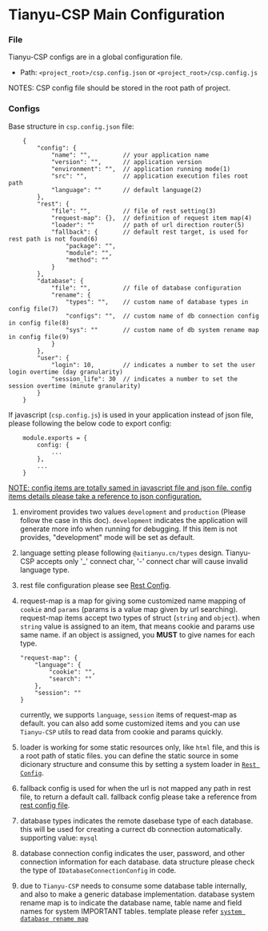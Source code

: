 # Tianyu-CSP Main Configuration

### File

Tianyu-CSP configs are in a global configuration file.

- Path: `<project_root>/csp.config.json` or `<project_root>/csp.config.js`

NOTES: CSP config file should be stored in the root path of project.

### Configs

Base structure in `csp.config.json` file:

```
    {
        "config": {
            "name": "",         // your application name
            "version": "",      // application version
            "environment": "",  // application running mode(1)
            "src": "",          // application execution files root path
            "language": ""      // default language(2)
        },
        "rest": {
            "file": "",         // file of rest setting(3)
            "request-map": {},  // definition of request item map(4)
            "loader": ""        // path of url direction router(5)
            "fallback": {       // default rest target, is used for rest path is not found(6)
                "package": "",
                "module": "",
                "method": ""
            }
        },
        "database": {
            "file": "",         // file of database configuration
            "rename": {
                "types": "",    // custom name of database types in config file(7)
                "configs": "",  // custom name of db connection config in config file(8)
                "sys": ""       // custom name of db system rename map in config file(9)
            }
        },
        "user": {
            "login": 10,        // indicates a number to set the user login overtime (day granularity)
            "session_life": 30  // indicates a number to set the session overtime (minute granularity)
        }
    }
```

If javascript (`csp.config.js`) is used in your application instead of json file, please following the below code to export config:

```
    module.exports = {
        config: {
            ...
        },
        ...
    }
```

<u>NOTE: config items are totally samed in javascript file and json file. config items details please take a reference to json configuration.</u>

1. enviroment provides two values `development` and `production` (Please follow the case in this doc). `development` indicates the application will generate more info when running for debugging. If this item is not provides, "development" mode will be set as default.

2. language setting please following `@aitianyu.cn/types` design. Tianyu-CSP accepts only '\_' connect char, '-' connect char will cause invalid language type.

3. rest file configuration please see <span id="1"> [Rest Config](./rest-config.md).

4. request-map is a map for giving some customized name mapping of `cookie` and `params` (params is a value map given by url searching). request-map items accept two types of struct (`string` and `object`). when `string` value is assigned to an item, that means cookie and params use same name. if an object is assigned, you **MUST** to give names for each type.

   ```
   "request-map": {
       "language": {
           "cookie": "",
           "search": ""
       },
       "session": ""
   }
   ```

   currently, we supports `language`, `session` items of request-map as default. you can also add some customized items and you can use `Tianyu-CSP` utils to read data from cookie and params quickly.

5. loader is working for some static resources only, like `html` file, and this is a root path of static files. you can define the static source in some dicionary structure and consume this by setting a system loader in [`Rest Config`](#1).

6. fallback config is used for when the url is not mapped any path in rest file, to return a default call. fallback config please take a reference from [rest config file](./rest-config.md).

7. database types indicates the remote dasebase type of each database. this will be used for creating a currect db connection automatically. supporting value: `mysql`

8. database connection config indicates the user, password, and other connection information for each database. data structure please check the type of `IDatabaseConnectionConfig` in code.

9. due to `Tianyu-CSP` needs to consume some database table internally, and also to make a generic database implementation. database system rename map is to indicate the database name, table name and field names for system IMPORTANT tables. template please refer [`system database rename map`](./sys-db-rename-map.js)
